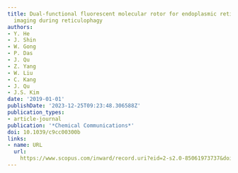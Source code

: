 ```yaml
---
title: Dual-functional fluorescent molecular rotor for endoplasmic reticulum microviscosity
  imaging during reticulophagy
authors:
- Y. He
- J. Shin
- W. Gong
- P. Das
- J. Qu
- Z. Yang
- W. Liu
- C. Kang
- J. Qu
- J.S. Kim
date: '2019-01-01'
publishDate: '2023-12-25T09:23:48.306588Z'
publication_types:
- article-journal
publication: '*Chemical Communications*'
doi: 10.1039/c9cc00300b
links:
- name: URL
  url: 
    https://www.scopus.com/inward/record.uri?eid=2-s2.0-85061973737&doi=10.1039%2fc9cc00300b&partnerID=40&md5=1a5738c58192c85307d83013024522ba
---
```

